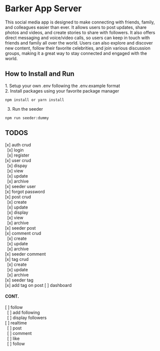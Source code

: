 <h1>Barker App Server</h1>
This social media app is designed to make connecting with friends, family, and colleagues easier than ever. It allows users to post updates, share photos and videos, and create stories to share with followers. It also offers direct messaging and voice/video calls, so users can keep in touch with friends and family all over the world. Users can also explore and discover new content, follow their favorite celebrities, and join various discussion groups, making it a great way to stay connected and engaged with the world.
<h2>How to Install and Run</h2>
1. Setup your own .env following the .env.example format</br>
2. Install packages using your favorite package manager</br> 

```
npm install or yarn install
```

3. Run the seeder 

```
npm run seeder:dummy
```


## TODOS
[x] auth crud </br>
&ensp;[x] login</br>
&ensp;[x] register</br>
[x] user crud</br>
&ensp;[x] dispay</br>
&ensp;[x] view</br>
&ensp;[x] update</br>
&ensp;[x] archive</br>
[x] seeder user</br>
[x] forgot password</br>
[x] post crud</br>
&ensp;[x] create</br>
&ensp;[x] update</br>
&ensp;[x] display</br>
&ensp;[x] view</br>
&ensp;[x] archive</br>
[x] seeder post</br>
[x] comment crud</br>
&ensp;[x] create</br>
&ensp;[x] update</br>
&ensp;[x] archive</br>
[x] seeder comment</br>
[x] tag crud</br>
&ensp;[x] create</br>
&ensp;[x] update</br>
&ensp;[x] archive</br>
[x] seeder tag</br>
[x] add tag on post
[ ] dashboard</br>
<h4>CONT.</h4>
[ ] follow</br>
&ensp;[ ] add following</br>
&ensp;[ ] display followers</br>
[ ] realtime</br>
&ensp;[ ] post</br>
&ensp;[ ] comment</br>
&ensp;[ ] like</br>
&ensp;[ ] follow</br>
